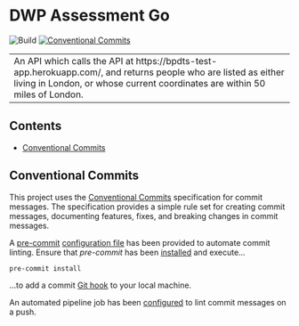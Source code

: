 # DWP Assessment Go

![Build](github.com/J-R-Oliver/dwp-assessment-go/actions/workflows/integration/badge.svg)
[![Conventional Commits](https://img.shields.io/badge/Conventional%20Commits-1.0.0-%23FE5196?logo=conventionalcommits&logoColor=white)](https://conventionalcommits.org)

<table>
<tr>
<td>
An API which calls the API at https://bpdts-test-app.herokuapp.com/, and returns people who are listed as either living 
in London, or whose current coordinates are within 50 miles of London.
</td>
</tr>
</table>

## Contents

- [Conventional Commits](#conventional-commits)

## Conventional Commits

This project uses the [Conventional Commits](https://www.conventionalcommits.org/en/v1.0.0/) specification for commit 
messages. The specification provides a simple rule set for creating commit messages, documenting features, fixes, and 
breaking changes in commit messages.

A [pre-commit](https://pre-commit.com) [configuration file](.pre-commit-config.yaml) has been provided to automate commit 
linting. Ensure that *pre-commit* has been [installed](https://www.conventionalcommits.org/en/v1.0.0/) and execute...

```shell
pre-commit install
````

...to add a commit [Git hook](https://git-scm.com/book/en/v2/Customizing-Git-Git-Hooks) to your local machine.

An automated pipeline job has been [configured](.github/workflows/build.yml) to lint commit messages on a push. 

